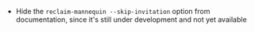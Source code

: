 
- Hide the `reclaim-mannequin --skip-invitation` option from documentation, since it's still under development and not yet available